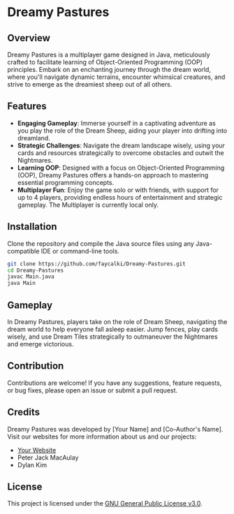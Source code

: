 # Dreamy Pastures

## Overview

Dreamy Pastures is a multiplayer game designed in Java, meticulously crafted to facilitate learning of Object-Oriented Programming (OOP) principles. Embark on an enchanting journey through the dream world, where you'll navigate dynamic terrains, encounter whimsical creatures, and strive to emerge as the dreamiest sheep out of all others.

## Features

- **Engaging Gameplay**: Immerse yourself in a captivating adventure as you play the role of the Dream Sheep, aiding your player into drifting into dreamland.
- **Strategic Challenges**: Navigate the dream landscape wisely, using your cards and resources strategically to overcome obstacles and outwit the Nightmares.
- **Learning OOP**: Designed with a focus on Object-Oriented Programming (OOP), Dreamy Pastures offers a hands-on approach to mastering essential programming concepts.
- **Multiplayer Fun**: Enjoy the game solo or with friends, with support for up to 4 players, providing endless hours of entertainment and strategic gameplay. The Multiplayer is currently local only.

## Installation

Clone the repository and compile the Java source files using any Java-compatible IDE or command-line tools.

```bash
git clone https://github.com/faycalki/Dreamy-Pastures.git
cd Dreamy-Pastures
javac Main.java
java Main
```

## Gameplay

In Dreamy Pastures, players take on the role of Dream Sheep, navigating the dream world to help everyone fall asleep easier. Jump fences, play cards wisely, and use Dream Tiles strategically to outmaneuver the Nightmares and emerge victorious.

## Contribution

Contributions are welcome! If you have any suggestions, feature requests, or bug fixes, please open an issue or submit a pull request.

## Credits

Dreamy Pastures was developed by [Your Name] and [Co-Author's Name]. Visit our websites for more information about us and our projects:
- [Your Website](www.faycalkilali.com)
- Peter Jack MacAulay
- Dylan Kim

## License

This project is licensed under the [GNU General Public License v3.0](LICENSE).
